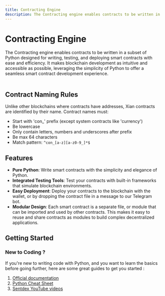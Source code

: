 ```yaml
---
title: Contracting Engine
description: The Contracting engine enables contracts to be written in a subset of Python designed for writing, testing, and deploying smart contracts with ease and efficiency. It makes blockchain development as intuitive and accessible as possible, leveraging the simplicity of Python to offer a seamless smart contract development experience.
---
```


# Contracting Engine
The Contracting engine enables contracts to be written in a subset of Python designed for writing, testing, and deploying smart contracts with ease and efficiency. It makes blockchain development as intuitive and accessible as possible, leveraging the simplicity of Python to offer a seamless smart contract development experience. <br/><br/>

## Contract Naming Rules
Unlike other blockchains where contracts have addresses, Xian contracts are identified by their name. Contract names must:
- Start with 'con_' prefix (except system contracts like 'currency')
- Be lowercase 
- Only contain letters, numbers and underscores after prefix
- Be max 64 characters
- Match pattern: `^con_[a-z][a-z0-9_]*$`

## Features

- **Pure Python**: Write smart contracts with the simplicity and elegance of Python.
- **Integrated Testing Tools**: Test your contracts with built-in frameworks that simulate blockchain environments.
- **Easy Deployment**: Deploy your contracts to the blockchain with the wallet, or by dropping the contract file in a message to our Telegram bot.
- **Modular Design**: Each smart contract is a separate file, or module that can be imported and used by other contracts. This makes it easy to reuse and share contracts as modules to build complex decentralized applications.

## Getting Started

### New to Coding ?
If you're new to writing code with Python, and you want to learn the basics before going further, here are some great guides to get you started : 

1. [Official documentation](https://docs.python.org/3.11/)
2. [Python Cheat Sheet](https://www.pythoncheatsheet.org)
3. [Sentdex YouTube videos](https://www.youtube.com/user/sentdex)
